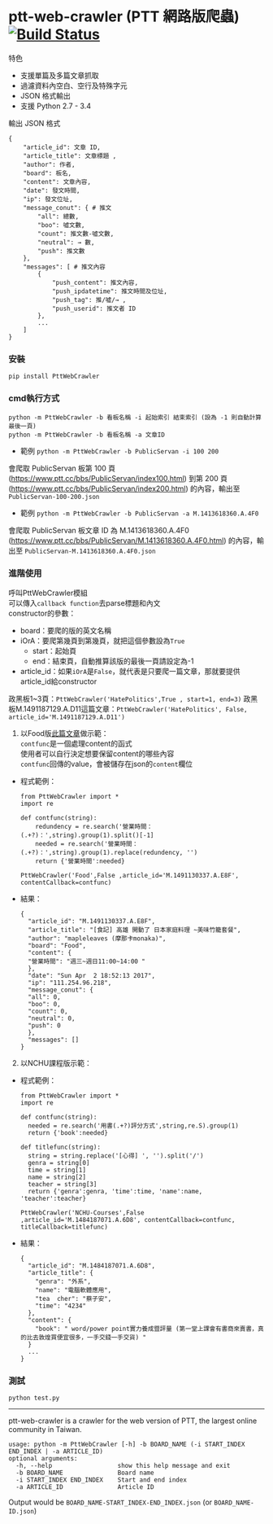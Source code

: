# ptt-web-crawler (PTT 網路版爬蟲) [![Build Status](https://travis-ci.org/david30907d/ptt-web-crawler.svg?branch=master)](https://travis-ci.org/david30907d/ptt-web-crawler)

特色

* 支援單篇及多篇文章抓取
* 過濾資料內空白、空行及特殊字元
* JSON 格式輸出
* 支援 Python 2.7 - 3.4

輸出 JSON 格式

    {
        "article_id": 文章 ID,
        "article_title": 文章標題 ,
        "author": 作者,
        "board": 板名,
        "content": 文章內容,
        "date": 發文時間,
        "ip": 發文位址,
        "message_conut": { # 推文
            "all": 總數,
            "boo": 噓文數,
            "count": 推文數-噓文數,
            "neutral": → 數,
            "push": 推文數
        },
        "messages": [ # 推文內容
            {
                "push_content": 推文內容,
                "push_ipdatetime": 推文時間及位址,
                "push_tag": 推/噓/→ ,
                "push_userid": 推文者 ID
            },
            ...
        ]
    }

### 安裝

    pip install PttWebCrawler


### cmd執行方式
    python -m PttWebCrawler -b 看板名稱 -i 起始索引 結束索引 (設為 -1 則自動計算最後一頁)
    python -m PttWebCrawler -b 看板名稱 -a 文章ID

* 範例
  `python -m PttWebCrawler -b PublicServan -i 100 200`

會爬取 PublicServan 板第 100 頁 (https://www.ptt.cc/bbs/PublicServan/index100.html) 到第 200 頁 (https://www.ptt.cc/bbs/PublicServan/index200.html) 的內容，輸出至 `PublicServan-100-200.json`

* 範例 `python -m PttWebCrawler -b PublicServan -a M.1413618360.A.4F0`

會爬取 PublicServan 板文章 ID 為 M.1413618360.A.4F0 (https://www.ptt.cc/bbs/PublicServan/M.1413618360.A.4F0.html) 的內容，輸出至 `PublicServan-M.1413618360.A.4F0.json`

### 進階使用

呼叫PttWebCrawler模組  
可以傳入`callback function`去parse標題和內文  
constructor的參數：  
  * board：要爬的版的英文名稱
  * iOrA：要爬第幾頁到第幾頁，就把這個參數設為`True`
    * start：起始頁
    * end：結束頁，自動推算該版的最後一頁請設定為-1
  * article_id：如果`iOrA`是`False`，就代表是只要爬一篇文章，那就要提供article_id給constructor

政黑板1~3頁：`PttWebCrawler('HatePolitics',True , start=1, end=3)`
政黑板M.1491187129.A.D11這篇文章：`PttWebCrawler('HatePolitics', False, article_id='M.1491187129.A.D11')`

1. 以Food版[此篇文章](https://www.ptt.cc/bbs/Food/M.1491130337.A.E8F.html)做示範：  
`contfunc`是一個處理content的函式  
使用者可以自行決定想要保留content的哪些內容  
`contfunc`回傳的value，會被儲存在json的`content`欄位  

  * 程式範例：  

    ```
    from PttWebCrawler import *
    import re

    def contfunc(string):
    	redundency = re.search('營業時間：(.+?)：',string).group(1).split()[-1]
    	needed = re.search('營業時間：(.+?)：',string).group(1).replace(redundency, '')
    	return {'營業時間':needed}

    PttWebCrawler('Food',False ,article_id='M.1491130337.A.E8F', contentCallback=contfunc)  
    ```

  * 結果：  

    ```
    {
      "article_id": "M.1491130337.A.E8F",
      "article_title": "[食記] 高雄 開動了 日本家庭料理 ~美味竹籠套餐",
      "author": "mapleleaves (摩那卡monaka)",
      "board": "Food",
      "content": {
      "營業時間": "週三~週日11:00~14:00 "
      },
      "date": "Sun Apr  2 18:52:13 2017",
      "ip": "111.254.96.218",
      "message_conut": {
      "all": 0,
      "boo": 0,
      "count": 0,
      "neutral": 0,
      "push": 0
      },
      "messages": []
    }
    ```
2. 以NCHU課程版示範：

  * 程式範例：

    ```
    from PttWebCrawler import *
    import re

    def contfunc(string):
      needed = re.search('用書(.+?)評分方式',string,re.S).group(1)
      return {'book':needed}

    def titlefunc(string):
      string = string.replace('[心得] ', '').split('/')
      genra = string[0]
      time = string[1]
      name = string[2]
      teacher = string[3]
      return {'genra':genra, 'time':time, 'name':name, 'teacher':teacher}

    PttWebCrawler('NCHU-Courses',False ,article_id='M.1484187071.A.6D8', contentCallback=contfunc, titleCallback=titlefunc)
    ```
  * 結果：

    ```
    {
      "article_id": "M.1484187071.A.6D8",
      "article_title": {
        "genra": "外系",
        "name": "電腦軟體應用",
        "tea  cher": "蔡子安",
        "time": "4234"
      },
      "content": {
        "book": " word/power point實力養成暨評量 (第一堂上課會有書商來賣書，真的比去敦煌買便宜很多，一手交錢一手交貨) "
      }
      ...
    }
    ```


### 測試
    python test.py

***

ptt-web-crawler is a crawler for the web version of PTT, the largest online community in Taiwan.

    usage: python -m PttWebCrawler [-h] -b BOARD_NAME (-i START_INDEX END_INDEX | -a ARTICLE_ID)
    optional arguments:
      -h, --help                  show this help message and exit
      -b BOARD_NAME               Board name
      -i START_INDEX END_INDEX    Start and end index
      -a ARTICLE_ID               Article ID

Output would be `BOARD_NAME-START_INDEX-END_INDEX.json` (or `BOARD_NAME-ID.json`)
